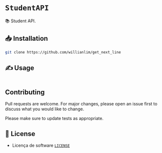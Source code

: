 # `StudentAPI`

📚 Student API.

## 📥 Installation

```bash
git clone https://github.com/willianlim/get_next_line
```

## ✍ Usage

```bash

```

## Contributing
Pull requests are welcome. For major changes, please open an issue first to discuss what you would like to change.

Please make sure to update tests as appropriate.

## 📝 License
- Licença de software [`LICENSE`](https://github.com/willianlim/get_next_line/blob/main/LICENSE)

